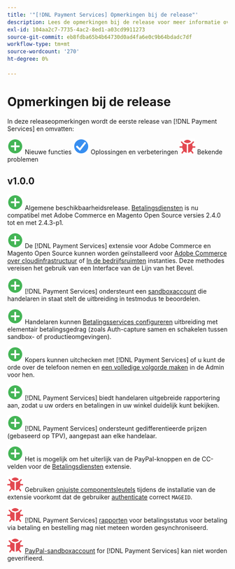 ```yaml
---
title: '"[!DNL Payment Services] Opmerkingen bij de release"'
description: Lees de opmerkingen bij de release voor meer informatie over alle [!DNL Payment Services] lozingen.
exl-id: 104aa2c7-7735-4ac2-8ed1-a03cd9911273
source-git-commit: eb8fdba65b4b64730d0ad4fa6e0c9b64bdadc7df
workflow-type: tm+mt
source-wordcount: '270'
ht-degree: 0%

---
```


# Opmerkingen bij de release

In deze releaseopmerkingen wordt de eerste release van [!DNL Payment Services] en omvatten:

![Nieuw](../assets/new.svg) Nieuwe functies
![Probleem opgelost](../assets/fix.svg) Oplossingen en verbeteringen
![Bekend probleem](../assets/bug.svg) Bekende problemen

## v1.0.0

![Nieuw](../assets/new.svg)<!-- Issue PAY-2127 --> Algemene beschikbaarheidsrelease. [Betalingsdiensten](https://marketplace.magento.com/magento-payment-services.html) is nu compatibel met Adobe Commerce en Magento Open Source versies 2.4.0 tot en met 2.4.3-p1.

![Nieuw](../assets/new.svg)<!-- Issue PAY-124 --> De [!DNL Payment Services] extensie voor Adobe Commerce en Magento Open Source kunnen worden geïnstalleerd voor [Adobe Commerce over cloudinfrastructuur](install.md#magento-commerce-cloud) of [In de bedrijfsruimten](install.md#on-premises) instanties. Deze methodes vereisen het gebruik van een Interface van de Lijn van het Bevel.

![Nieuw](../assets/new.svg)<!-- Issue PAY-1986 --> [!DNL Payment Services] ondersteunt een [sandboxaccount](onboard.md#enable-sandbox-testing) die handelaren in staat stelt de uitbreiding in testmodus te beoordelen.

![Nieuw](../assets/new.svg)<!-- Issue PAY-666 --> Handelaren kunnen [Betalingsservices configureren](configure-admin.md) uitbreiding met elementair betalingsgedrag (zoals Auth-capture samen en schakelen tussen sandbox- of productieomgevingen).

![Nieuw](../assets/new.svg)<!-- Issue PAY-780 --> Kopers kunnen uitchecken met [!DNL Payment Services] of u kunt de orde over de telefoon nemen en [een volledige volgorde maken](create-order.md) in de Admin voor hen.

![Nieuw](../assets/new.svg)<!-- Issue PAY-1856 --> [!DNL Payment Services] biedt handelaren uitgebreide rapportering aan, zodat u uw orders en betalingen in uw winkel duidelijk kunt bekijken.

![Nieuw](../assets/new.svg)<!-- Issue PAY-311 --> [!DNL Payment Services] ondersteunt gedifferentieerde prijzen (gebaseerd op TPV), aangepast aan elke handelaar.

![Nieuw](../assets/new.svg)<!-- Issue PAY-1443 --> Het is mogelijk om het uiterlijk van de PayPal-knoppen en de CC-velden voor de [Betalingsdiensten](https://devdocs.magento.com/payment-services/customize-buttons-messaging.html) extensie.

![Bekend probleem](../assets/bug.svg)<!-- Issue PAY-2473 --> Gebruiken [onjuiste componentsleutels](https://support.magento.com/hc/en-us/articles/4406603542541) tijdens de installatie van de extensie voorkomt dat de gebruiker [authenticate](https://devdocs.magento.com/guides/v2.4/install-gde/prereq/connect-auth.html) correct `MAGEID`.

![Bekend probleem](../assets/bug.svg)<!-- Issue PAY-2474 --> [!DNL Payment Services] [rapporten](https://support.magento.com/hc/en-us/articles/4406114741517) voor betalingsstatus voor betaling via betaling en bestelling mag niet meteen worden gesynchroniseerd.

![Bekend probleem](../assets/bug.svg)<!-- Issue PAY-2475 --> [PayPal-sandboxaccount](https://support.magento.com/hc/en-us/articles/4406954952461) for [!DNL Payment Services] kan niet worden geverifieerd.
